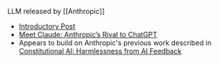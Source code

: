 LLM released by [[Anthropic]]

- [Introductory Post](https://www.anthropic.com/index/introducing-claude)
- [Meet Claude: Anthropic’s Rival to ChatGPT](https://scale.com/blog/chatgpt-vs-claude)
- Appears to build on Anthropic's previous work described in [Constitutional AI: Harmlessness from AI Feedback](https://arxiv.org/abs/2212.08073)